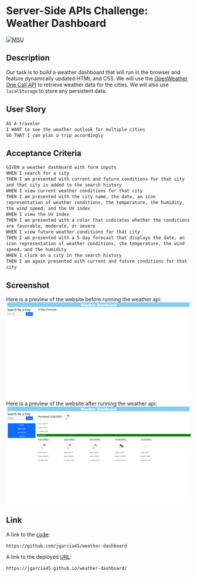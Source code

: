 # Server-Side APIs Challenge: Weather Dashboard
[![MSU](https://img.shields.io/badge/MSU-Coding%20Bootcamp-green/)](https://bootcamp.msu.edu/)

## Description
Our task is to build a weather dashboard that will run in the browser and feature dynamically updated HTML and CSS. We will use the [OpenWeather One Call API](https://openweathermap.org/api/one-call-api) to retrieve weather data for the cities. We will also use `localStorage` to store any persistent data.

## User Story
```
AS A traveler
I WANT to see the weather outlook for multiple cities
SO THAT I can plan a trip accordingly
```

## Acceptance Criteria
```
GIVEN a weather dashboard with form inputs
WHEN I search for a city
THEN I am presented with current and future conditions for that city and that city is added to the search history
WHEN I view current weather conditions for that city
THEN I am presented with the city name, the date, an icon representation of weather conditions, the temperature, the humidity, the wind speed, and the UV index
WHEN I view the UV index
THEN I am presented with a color that indicates whether the conditions are favorable, moderate, or severe
WHEN I view future weather conditions for that city
THEN I am presented with a 5-day forecast that displays the date, an icon representation of weather conditions, the temperature, the wind speed, and the humidity
WHEN I click on a city in the search history
THEN I am again presented with current and future conditions for that city
```

## Screenshot
Here is a preview of the website before running the weather api: ![Before](./assets/images/before.png)
Here is a preview of the website after running the weather api: ![Before](./assets/images/after.png)


## Link

A link to the [code](https://github.com/jgarcia45/weather-dashboard):
```
https://github.com/jgarcia45/weather-dashboard
```

A link to the deployed [URL](https://jgarcia45.github.io/weather-dashboard/):
```
https://jgarcia45.github.io/weather-dashboard/
```

